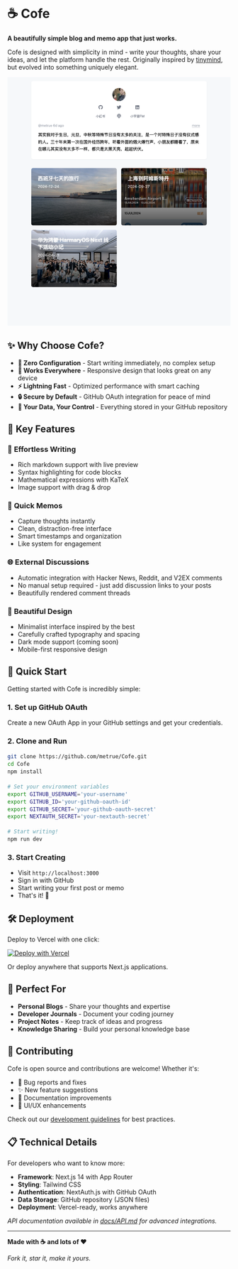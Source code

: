 # ☕ Cofe

**A beautifully simple blog and memo app that just works.**

Cofe is designed with simplicity in mind - write your thoughts, share your ideas, and let the platform handle the rest. Originally inspired by [tinymind](https://github.com/mazzzystar/tinymind), but evolved into something uniquely elegant.

![Cofe App Screenshot](https://github.com/metrue/cofe/blob/main/data/assets/images/Cofe-app.png?raw=true)

## ✨ Why Choose Cofe?

- **🎯 Zero Configuration** - Start writing immediately, no complex setup
- **📱 Works Everywhere** - Responsive design that looks great on any device  
- **⚡ Lightning Fast** - Optimized performance with smart caching
- **🔒 Secure by Default** - GitHub OAuth integration for peace of mind
- **💾 Your Data, Your Control** - Everything stored in your GitHub repository

## 🌟 Key Features

### 📝 **Effortless Writing**
- Rich markdown support with live preview
- Syntax highlighting for code blocks
- Mathematical expressions with KaTeX
- Image support with drag & drop

### 💭 **Quick Memos**  
- Capture thoughts instantly
- Clean, distraction-free interface
- Smart timestamps and organization
- Like system for engagement

### 🌐 **External Discussions**
- Automatic integration with Hacker News, Reddit, and V2EX comments
- No manual setup required - just add discussion links to your posts
- Beautifully rendered comment threads

### 🎨 **Beautiful Design**
- Minimalist interface inspired by the best
- Carefully crafted typography and spacing
- Dark mode support (coming soon)
- Mobile-first responsive design

## 🚀 Quick Start

Getting started with Cofe is incredibly simple:

### 1. **Set up GitHub OAuth**
Create a new OAuth App in your GitHub settings and get your credentials.

### 2. **Clone and Run**
```bash
git clone https://github.com/metrue/Cofe.git
cd Cofe
npm install

# Set your environment variables
export GITHUB_USERNAME='your-username'
export GITHUB_ID='your-github-oauth-id'  
export GITHUB_SECRET='your-github-oauth-secret'
export NEXTAUTH_SECRET='your-nextauth-secret'

# Start writing!
npm run dev
```

### 3. **Start Creating**
- Visit `http://localhost:3000` 
- Sign in with GitHub
- Start writing your first post or memo
- That's it! 🎉

## 🛠️ Deployment

Deploy to Vercel with one click:

[![Deploy with Vercel](https://vercel.com/button)](https://vercel.com/new/clone?repository-url=https://github.com/metrue/Cofe)

Or deploy anywhere that supports Next.js applications.

## 🎯 Perfect For

- **Personal Blogs** - Share your thoughts and expertise
- **Developer Journals** - Document your coding journey  
- **Project Notes** - Keep track of ideas and progress
- **Knowledge Sharing** - Build your personal knowledge base

## 🤝 Contributing

Cofe is open source and contributions are welcome! Whether it's:
- 🐛 Bug reports and fixes
- ✨ New feature suggestions  
- 📝 Documentation improvements
- 🎨 UI/UX enhancements

Check out our [development guidelines](./CLAUDE.md) for best practices.

## 📋 Technical Details

For developers who want to know more:
- **Framework**: Next.js 14 with App Router
- **Styling**: Tailwind CSS
- **Authentication**: NextAuth.js with GitHub OAuth
- **Data Storage**: GitHub repository (JSON files)
- **Deployment**: Vercel-ready, works anywhere

*API documentation available in [docs/API.md](./docs/API.md) for advanced integrations.*

---

**Made with ☕ and lots of ❤️**

*Fork it, star it, make it yours.*